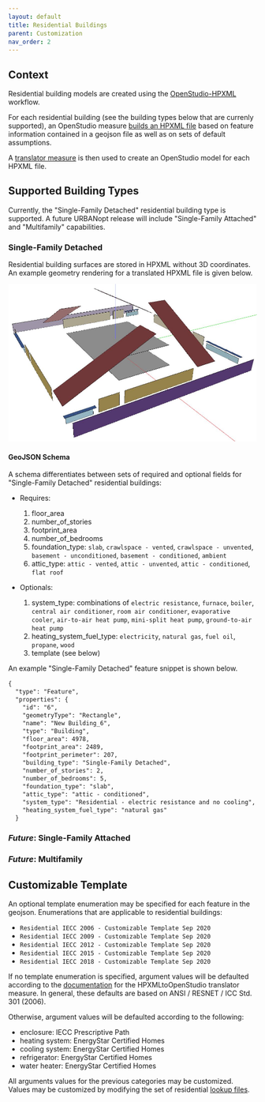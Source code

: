 ```yaml
---
layout: default
title: Residential Buildings
parent: Customization
nav_order: 2
---
```


## Context

Residential building models are created using the [OpenStudio-HPXML](https://github.com/NREL/OpenStudio-HPXML) workflow.

For each residential building (see the building types below that are currenly supported), an OpenStudio measure [builds an HPXML file](https://github.com/NREL/OpenStudio-HPXML/tree/build-res-hpxml-v3/BuildResidentialHPXML) based on feature information contained in a geojson file as well as on sets of default assumptions.

A [translator measure](https://github.com/NREL/OpenStudio-HPXML/tree/master/HPXMLtoOpenStudio) is then used to create an OpenStudio model for each HPXML file.

## Supported Building Types

Currently, the "Single-Family Detached" residential building type is supported. A future URBANopt release will include "Single-Family Attached" and "Multifamily" capabilities.

### Single-Family Detached

Residential building surfaces are stored in HPXML without 3D coordinates. An example geometry rendering for a translated HPXML file is given below.

![single_family_detached](../doc_files/single-family-detached.jpg)

#### GeoJSON Schema

A schema differentiates between sets of required and optional fields for "Single-Family Detached" residential buildings:

* Requires:

  1. floor_area
  2. number_of_stories
  3. footprint_area
  5. number_of_bedrooms
  6. foundation_type: `slab`, `crawlspace - vented`, `crawlspace - unvented`, `basement - unconditioned`, `basement - conditioned`, `ambient`
  7. attic_type: `attic - vented`, `attic - unvented`, `attic - conditioned`, `flat roof`

* Optionals:

  1. system_type: combinations of `electric resistance`, `furnace`, `boiler`, `central air conditioner`, `room air conditioner`, `evaporative cooler`, `air-to-air heat pump`, `mini-split heat pump`, `ground-to-air heat pump`
  2. heating_system_fuel_type: `electricity`, `natural gas`, `fuel oil`, `propane`, `wood`
  3. template (see below)

An example "Single-Family Detached" feature snippet is shown below.

```
{
  "type": "Feature",
  "properties": {
    "id": "6",
    "geometryType": "Rectangle",
    "name": "New Building_6",
    "type": "Building",
    "floor_area": 4978,
    "footprint_area": 2489,
    "footprint_perimeter": 207,
    "building_type": "Single-Family Detached",
    "number_of_stories": 2,
    "number_of_bedrooms": 5,
    "foundation_type": "slab",
    "attic_type": "attic - conditioned",
    "system_type": "Residential - electric resistance and no cooling",
    "heating_system_fuel_type": "natural gas"
  }
```

### *Future*: Single-Family Attached

### *Future*: Multifamily

## Customizable Template

An optional template enumeration may be specified for each feature in the geojson. Enumerations that are applicable to residential buildings:

- `Residential IECC 2006 - Customizable Template Sep 2020`
- `Residential IECC 2009 - Customizable Template Sep 2020`
- `Residential IECC 2012 - Customizable Template Sep 2020`
- `Residential IECC 2015 - Customizable Template Sep 2020`
- `Residential IECC 2018 - Customizable Template Sep 2020`

If no template enumeration is specified, argument values will be defaulted according to the [documentation](https://openstudio-hpxml.readthedocs.io/en/latest/hpxml_to_openstudio.html) for the HPXMLtoOpenStudio translator measure. In general, these defaults are based on ANSI / RESNET / ICC Std. 301 (2006).

Otherwise, argument values will be defaulted according to the following:

* enclosure: IECC Prescriptive Path
* heating system: EnergyStar Certified Homes
* cooling system: EnergyStar Certified Homes
* refrigerator: EnergyStar Certified Homes
* water heater: EnergyStar Certified Homes

All arguments values for the previous categories may be customized. Values may be customized by modifying the set of residential [lookup files](https://github.com/urbanopt/urbanopt-example-geojson-project/tree/build-res-hpxml-v3/example_project/mappers).
